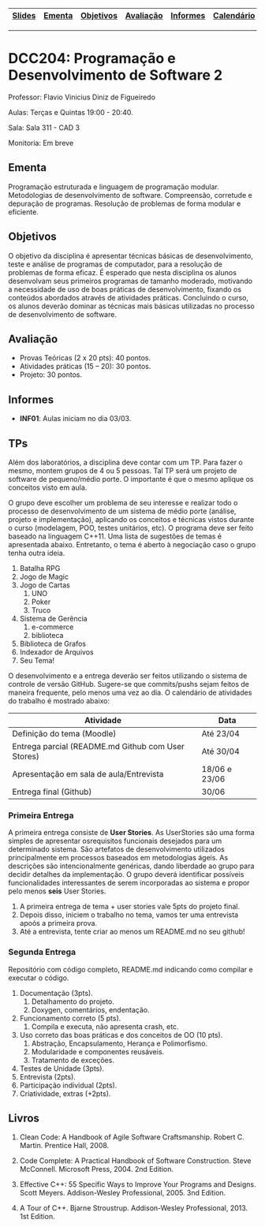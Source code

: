 | [Slides] | [Ementa] | [Objetivos] | [Avaliação] | [Informes] | [Calendário] | [Exemplos] | [TPs] | [Livros] | [Valgrind] |
|----------|----------|-------------|-------------|------------|--------------|------------|-------|----------|------------|
- - -

# DCC204: Programação e Desenvolvimento de Software 2

Professor: Flavio Vinicius Diniz de Figueiredo

Aulas: Terças e Quintas 19:00 - 20:40.

Sala: Sala 311 - CAD 3

Monitoria: Em breve

## Ementa 

Programação estruturada e linguagem de programação modular. Metodologias de desenvolvimento
de software. Compreensão, corretude e depuração de programas. Resolução de problemas de forma
modular e eficiente.

## Objetivos 

O objetivo da disciplina é apresentar técnicas básicas de desenvolvimento, teste e análise de
programas de computador, para a resolução de problemas de forma eficaz. É esperado que nesta
disciplina os alunos desenvolvam seus primeiros programas de tamanho moderado, motivando a
necessidade de uso de boas práticas de desenvolvimento, fixando os conteúdos abordados através de
atividades práticas. Concluindo o curso, os alunos deverão dominar as técnicas mais básicas
utilizadas no processo de desenvolvimento de software.

## Avaliação

* Provas Teóricas (2 x 20 pts): 40 pontos.
* Atividades práticas (15 – 20): 30 pontos.
* Projeto: 30 pontos.

## Informes

* **INF01**: Aulas iniciam no dia 03/03.

## TPs

Além dos laboratórios, a disciplina deve contar com um TP. Para fazer o mesmo, montem grupos de 4 ou 5 pessoas. Tal TP será um projeto de software de pequeno/médio porte. O importante é que o mesmo aplique os conceitos visto em aula. 

O grupo deve escolher um problema de seu interesse e realizar todo o processo de desenvolvimento de um sistema de médio porte (análise, projeto e implementação), aplicando os conceitos e técnicas vistos durante o curso (modelagem, POO, testes unitários, etc). O programa deve ser feito baseado na linguagem C++11. Uma lista de sugestões de temas é apresentada abaixo. Entretanto, o tema é aberto à negociação caso o grupo tenha outra ideia.

  1. Batalha RPG
  1. Jogo de Magic
  1. Jogo de Cartas
     1. UNO
     1. Poker
     1. Truco
  1. Sistema de Gerência
     1. e-commerce
     1. biblioteca
  1. Biblioteca de Grafos
  1. Indexador de Arquivos
  1. Seu Tema!

O desenvolvimento e a entrega deverão ser feitos utilizando o sistema de controle de versão GitHub. Sugere-se que commits/pushs sejam feitos de maneira frequente, pelo menos uma vez ao dia. O calendário de atividades do trabalho é mostrado abaixo:

| Atividade| Data     |
|----------|----------|
| Definição do tema (Moodle)  | Até 23/04 |
| Entrega parcial (README.md Github com User Stores)    | Até 30/04 |
| Apresentação em sala de aula/Entrevista | 18/06 e 23/06
| Entrega final (Github)                  | 30/06

### Primeira Entrega

A primeira entrega consiste de **User Stories**. As UserStories são  uma  forma simples de apresentar  osrequisitos  funcionais  desejados  para um determinado sistema. São  artefatos  de  desenvolvimento  utilizados  principalmente  em  processos baseados em metodologias ágeis. As descrições são intencionalmente genéricas, dando liberdade ao grupo para decidir detalhes da implementação. O grupo deverá identificar possíveis funcionalidades interessantes de serem incorporadas ao sistema e  propor  pelo  menos  **seis**  User  Stories. 

1. A primeira entrega de tema + user stories vale 5pts do projeto final.
1. Depois disso, iniciem o trabalho no tema, vamos ter uma entrevista apoós a primeira prova.
1. Até a entrevista, tente criar ao menos um README.md no seu github!

### Segunda Entrega

Repositório com código completo, README.md indicando como compilar e executar o código.

1. Documentação (3pts).
   1. Detalhamento do projeto.
   1. Doxygen, comentários, endentação.
1. Funcionamento correto (5 pts).
   1. Compila e executa, não apresenta crash, etc.
1. Uso correto das boas práticas e dos conceitos de OO (10 pts).
   1. Abstração, Encapsulamento, Herança e Polimorfismo.
   1. Modularidade e componentes reusáveis.
   1. Tratamento de exceções.
1. Testes de Unidade (3pts).
1. Entrevista (2pts).
1. Participação individual (2pts).
1. Criatividade, extras (+2pts).


## Livros

1. Clean Code: A Handbook of Agile Software Craftsmanship.
   Robert C. Martin.
   Prentice Hall, 2008.

1. Code Complete: A Practical Handbook of Software Construction.
   Steve McConnell.
   Microsoft Press, 2004. 2nd Edition.

1. Effective C++: 55 Specific Ways to Improve Your Programs and Designs.
   Scott Meyers.
   Addison-Wesley Professional, 2005. 3nd Edition.

1. A Tour of C++.
   Bjarne Stroustrup.
   Addison-Wesley Professional, 2013. 1st Edition.


[Slides]: https://drive.google.com/drive/u/0/folders/17RTBnIh59bcqJuhHzW8OeVRvOdAdsEvi
[Calendário]: https://docs.google.com/spreadsheets/d/1KNM6ooXa-ebYEHcK4YsNxN3yv3kizxGzvosB4Hwj3dE/edit?usp=sharing
[Ementa]: #ementa
[Objetivos]: #objetivos
[Informes]: #informes
[Avaliação]: #avaliação
[TPs]: #tps
[Bibliografia]: #bibliografia
[Livros]: #livros
[Exemplos]: ./exemplos
[Valgrind]: ./valgriddrmem
